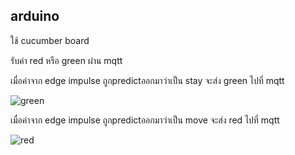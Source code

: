 ## arduino

ใช้ cucumber board 

รับค่า red หรือ green ผ่าน mqtt

เมื่อค่าจาก edge impulse ถูกpredictออกมาว่าเป็น stay จะส่ง green ไปที่ mqtt

![green](https://user-images.githubusercontent.com/61156321/145178812-ae4433a1-3dec-40f3-942f-b25bb7462d6a.jpg)


เมื่อค่าจาก edge impulse ถูกpredictออกมาว่าเป็น move จะส่ง red ไปที่ mqtt

![red](https://user-images.githubusercontent.com/61156321/145179514-8ca86353-60f3-4287-9412-28229ef1e52b.jpg)
